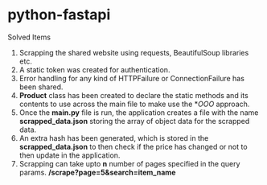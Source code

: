 # python-fastapi

Solved Items

1. Scrapping the shared website using requests, BeautifulSoup libraries etc.
2. A static token was created for authentication. 
3. Error handling for any kind of HTTPFailure or ConnectionFailure has been shared. 
4. **Product** class has been created to declare the static methods and its contents to use across the main file to make use the **OOO* approach.
5. Once the **main.py** file is run, the application creates a file with the name **scrapped_data.json** storing the array of object data for the scrapped data.
6. An extra hash has been generated, which is stored in the **scrapped_data.json** to then check if the price has changed or not to then update in the application. 
7. Scrapping can take upto **n** number of pages specified in the query params. **/scrape?page=5&search=item_name**
